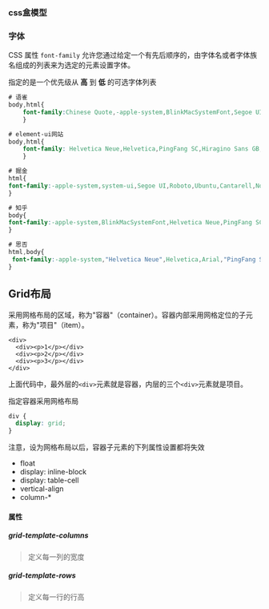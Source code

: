 ### css盒模型
### 字体
CSS 属性 `font-family` 允许您通过给定一个有先后顺序的，由字体名或者字体族名组成的列表来为选定的元素设置字体。
 
指定的是一个优先级从 **高** 到 **低** 的可选字体列表

``` css
# 语雀
body,html{
	font-family:Chinese Quote,-apple-system,BlinkMacSystemFont,Segoe UI,Roboto,PingFang SC,Hiragino Sans GB,Microsoft YaHei,Helvetica Neue,Helvetica,Arial,sans-serif;
	}
```


``` css
# element-ui网站
body,html{
	font-family: Helvetica Neue,Helvetica,PingFang SC,Hiragino Sans GB,Microsoft YaHei,SimSun,sans-serif；
	}

```

``` css
# 掘金
html{
font-family:-apple-system,system-ui,Segoe UI,Roboto,Ubuntu,Cantarell,Noto Sans,sans-serif,BlinkMacSystemFont,"Helvetica Neue","PingFang SC","Hiragino Sans GB","Microsoft YaHei",Arial;
}
```


``` css
# 知乎
body{
font-family:-apple-system,BlinkMacSystemFont,Helvetica Neue,PingFang SC,Microsoft YaHei,Source Han Sans SC,Noto Sans CJK SC,WenQuanYi Micro Hei,sans-serif;
}
```

``` css
# 思否
html,body{
 font-family:-apple-system,"Helvetica Neue",Helvetica,Arial,"PingFang SC","Hiragino Sans GB","WenQuanYi Micro Hei","Microsoft Yahei",sans-serif;
}

```

## Grid布局
采用网格布局的区域，称为"容器"（container）。容器内部采用网格定位的子元素，称为"项目"（item）。
``` markup
<div>
  <div><p>1</p></div>
  <div><p>2</p></div>
  <div><p>3</p></div>
</div>
```

上面代码中，最外层的`<div>`元素就是容器，内层的三个`<div>`元素就是项目。

指定容器采用网格布局
```css
div {
  display: grid;
}
```

注意，设为网格布局以后，容器子元素的下列属性设置都将失效
- float
- display: inline-block
- display: table-cell
- vertical-align
- column-*

#### 属性
##### grid-template-columns
>定义每一列的宽度

##### grid-template-rows
>定义每一行的行高
